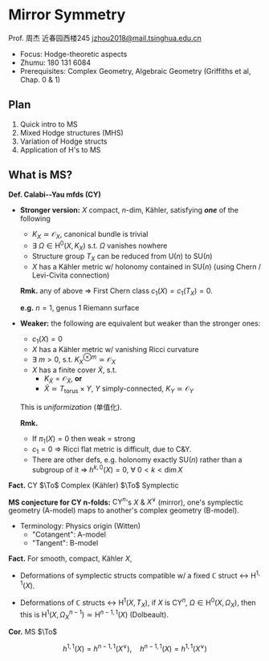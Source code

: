 # Mirror Symmetry

<!-- cSpell:ignore Kähler -->

$\newcommand{\To}{\Rightarrow}$

Prof. 周杰 近春园西楼245 jzhou2018@mail.tsinghua.edu.cn

- Focus: Hodge-theoretic aspects
- Zhumu: 180 131 6084
- Prerequisites: Complex Geometry, Algebraic Geometry (Griffiths et al, Chap. 0 & 1)

## Plan

1. Quick intro to MS
2. Mixed Hodge structures (MHS)
3. Variation of Hodge structs
4. Application of H's to MS

## What is MS?

**Def. Calabi--Yau mfds (CY)**

- **Stronger version:** $X$ compact, $n$-dim, Kähler, satisfying **_one_** of the following

  - $K_X \simeq \mathcal{O}_X$, canonical bundle is trivial
  - $\exists\ \Omega \in \mathrm{H}^0(X,K_X)$ s.t. $\Omega$ vanishes nowhere
  - Structure group $T_X$ can be reduced from $\mathrm{U}(n)$ to $\mathrm{SU}(n)$
  - $X$ has a Kähler metric w/ holonomy contained in $\mathrm{SU}(n)$ (using Chern / Levi-Civita connection)

  **Rmk.** any of above $\Rightarrow$ First Chern class $c_1(X) = c_1(T_X) = 0$.

  **e.g.** $n = 1$, genus 1 Riemann surface

- **Weaker:** the following are equivalent but weaker than the stronger ones:

  - $c_1(X) = 0$
  - $X$ has a Kähler metric w/ vanishing Ricci curvature
  - $\exists\ m > 0$, s.t. $K_X^{\otimes m} \simeq \mathcal{O}_X$
  - $X$ has a finite cover $\tilde{X}$, s.t.
    - $K_{\tilde{X}} = \mathcal{O}_{\tilde{X}}$, **or**
    - $\tilde{X} \simeq T_{\mathrm{torus}} \times Y$, $Y$ simply-connected, $K_Y \simeq \mathcal{O}_Y$

  This is _uniformization_ (单值化).

  **Rmk.**
  - If $\pi_1(X) = 0$ then weak = strong
  - $c_1 = 0\ \Rightarrow$ Ricci flat metric is difficult, due to C&Y.
  - There are other defs, e.g. holonomy exactly $\mathrm{SU}(n)$ rather than a subgroup of it $\Rightarrow\ h^{k,0}(X) = 0,\ \forall\ 0 < k < \dim X$

**Fact.** CY $\To$ Complex (Kähler) $\To$ Symplectic

**MS conjecture for CY n-folds:** $\mathrm{CY}^n$'s $X$ & $X^\vee$ (mirror), one's symplectic geometry (A-model) maps to another's complex geometry (B-model).

- Terminology: Physics origin (Witten)
    - "Cotangent": A-model
    - "Tangent": B-model

**Fact.** For smooth, compact, Kähler $X$,

- Deformations of symplectic structs compatible w/ a fixed $\mathbb{C}$ struct $\leftrightarrow\ \mathrm{H}^{1,1}(X)$.

- Deformations of $\mathbb{C}$ structs $\leftrightarrow\ \mathrm{H}^1(X,T_X)$, if $X$ is $\mathrm{CY}^n$, $\Omega\in\mathrm{H}^0(X,\Omega_X)$, then this is $\mathrm{H}^1(X,\Omega_X^{n-1}) \simeq \mathrm{H}^{n-1,1}(X)$ (Dolbeault).

**Cor.** MS $\To$

$$
  h^{1,1}(X) = h^{n-1,1}(X^\vee),\quad
  h^{n-1,1}(X) = h^{1,1}(X^\vee)
$$
